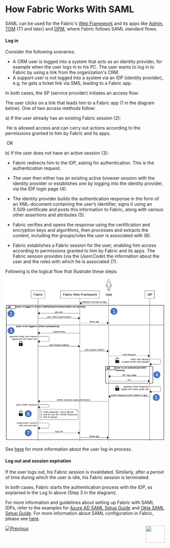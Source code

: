 # How Fabric Works With SAML 

SAML can be used for the Fabric's [Web Framework](/articles/30_web_framework/01_web_framework_overview.md) and its apps like [Admin](/articles/30_web_framework/03_web_admin_application.md), [TDM](/articles/TDM/tdm_overview/README.md) (7.1 and later) and [DPM](/articles/DPM/01_DPM_Overview/02_DPM_Overview.md), where Fabric follows SAML standard flows.

#### Log in

Consider the following scenarios: 

- A CRM user is logged into a system that acts as an identity provider, for example when the user logs in to his PC. The user wants to log in to Fabric by using a link from the organization's CRM. 
- A support user is not logged into a system via an IDP (identity provider), e.g. he gets a ticket link via SMS, leading to a Fabric app.

In both cases,  the SP (service provider) initiates an access flow: 

The user clicks on a link that leads him to a Fabric app (1 in the diagram below). One of two access methods follow: 

   a) If the user already has an existing Fabric session (2):

​     He is allowed access and can carry out actions according to the permissions granted to him by Fabric and its apps.  

​     OR 

   b) If the user does not have an active session (3):

- Fabric redirects him to the IDP, asking for authentication. This is the authentication request. 

- The user then either has an existing active browser session with the identity provider or establishes one by logging into the identity provider, via the IDP login page (4).
- The identity provider builds the authentication response in the form of an XML-document containing the user’s identifier, signs it using an X.509 certificate and posts this information to Fabric, along with various other assertions and attributes (5).
- Fabric verifies and opens the response using the certification and encryption keys and algorithms, then processes and extracts the content, including the groups/roles the user is associated with (6).
- Fabric establishes a Fabric session for the user, enabling him access according to permissions granted to him by Fabric and its apps. The Fabric session provides (via the *UsercCode*) the information about the user and the roles with which he is associated (7).



Following is the logical flow that illustrate these steps: 

<img src="/articles/26_fabric_security/images/11_Fabric_SAML_login.jpg">

See [here](/articles/26_fabric_security/12_web_login.md) for more information about the user log-in process.



#### Log out and session expiration

If the user logs out, his Fabric session is invalidated. Similarly, after a period of time during which the user is idle, his Fabric session is terminated. 

In both cases,  Fabric starts the authentication process with the IDP, as explained in the Log In above (Step 3 in the diagram).



For more information and guidelines about setting up Fabric with SAML IDPs, refer to the examples for [Azure AD SAML Setup Guide](/articles/26_fabric_security/14_user_IAM_SAML_Azure_AD_setup.md) and [Okta SAML Setup Guide](/articles/26_fabric_security/15_user_IAM_SAML_Okta_setup.md). For more information about SAML configuration in Fabric, please see [here](/articles/26_fabric_security/13_user_IAM_configiration.md#saml-configuration).

[![Previous](/articles/images/Previous.png)](/articles/26_fabric_security/09_user_IAM_SAML_fundamentals_and_terms.md)[<img align="right" width="60" height="54" src="/articles/images/Next.png">](/articles/26_fabric_security/11_user_IAM_LDAP.md)

